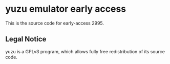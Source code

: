 yuzu emulator early access
=============

This is the source code for early-access 2995.

## Legal Notice

yuzu is a GPLv3 program, which allows fully free redistribution of its source code.
